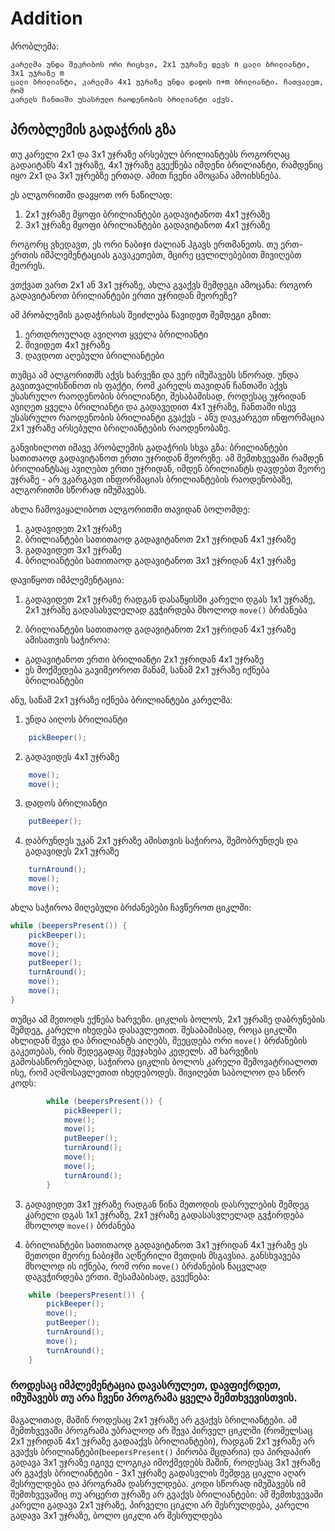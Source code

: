 # Addition

პრობლემა:
```
კარელმა უნდა შეკრიბოს ორი რიცხვი, 2x1 უჯრაზე დევს n ცალი ბრილიანტი, 3x1 უჯრაზე m
ცალი ბრილიანტი, კარელმა 4x1 უჯრაზე უნდა დადოს n+m ბრილიანტი. ჩათვალეთ, რომ
კარელს ჩანთაში უსასრულო რაოდენობის ბრილიანტი აქვს.
```



## პრობლემის გადაჭრის გზა

თუ კარელი 2x1 და 3x1 უჯრაზე არსებულ ბრილიანტებს როგორღაც გადაიტანს 4x1 უჯრაზე, 
4x1 უჯრაზე გვექნება იმდენი ბრილიანტი, რამდენიც იყო 2x1 და 3x1 უჯრებზე ერთად. ამით ჩვენი ამოცანა ამოიხსნება.

ეს ალგორითმი დავყოთ ორ ნაწილად:
1. 2x1 უჯრაზე მყოფი ბრილიანტები გადავიტანოთ 4x1 უჯრაზე
2. 3x1 უჯრაზე მყოფი ბრილიანტები გადავიტანოთ 4x1 უჯრაზე

როგორც ვხედავთ, ეს ორი ნაბიჯი ძალიან ჰგავს ერთმანეთს. 
თუ ერთ-ერთის იმპლემენტაციას გავაკეთებთ, მცირე ცვლილებებით მივიღებთ მეორეს.

ვთქვათ ვართ 2x1 ან 3x1 უჯრაზე, ახლა გვაქვს შემდეგი ამოცანა: როგორ გადავიტანოთ ბრილიანტები ერთი უჯრიდან მეორეზე?

ამ პრობლემის გადაჭრისას შეიძლება წავიდეთ შემდეგი გზით: 
1. ერთდროულად ავიღოთ ყველა ბრილიანტი
2. მივიდეთ 4x1 უჯრაზე
3. დავდოთ აღებული ბრილიანტები

თუმცა ამ ალგორითმს აქვს ხარვეზი და ვერ იმუშავებს სწორად. 
უნდა გავითვალისწინოთ ის ფაქტი, რომ კარელს თავიდან ჩანთაში აქვს უსასრულო რაოდენობის ბრილიანტი, 
შესაბამისად, როდესაც უჯრიდან ავიღეთ ყველა ბრილიანტი და გადავედით 4x1 უჯრაზე, ჩანთაში ისევ უსასრულო რაოდენობის ბრილიანტი გვაქვს -
ანუ დავკარგეთ ინფორმაცია 2x1 უჯრაზე არსებული ბრილიანტების რაოდენობაზე.

განვიხილოთ იმავე პრობლემის გადაჭრის სხვა გზა: ბრილიანტები სათითაოდ გადავიტანოთ ერთი უჯრიდან მეორეზე.
ამ შემთხვევაში რამდენ ბრილიანტსაც ავიღებთ ერთი უჯრიდან, იმდენ ბრილიანტს დავდებთ მეორე უჯრაზე - არ ვკარგავთ ინფორმაციას ბრილიანტების რაოდენობაზე, ალგორითმი სწორად იმუშავებს.


ახლა ჩამოვაყალიბოთ ალგორითმი თავიდან ბოლომდე:

1. გადავიდეთ 2x1 უჯრაზე
2. ბრილიანტები სათითაოდ გადავიტანოთ 2x1 უჯრიდან 4x1 უჯრაზე
3. გადავიდეთ 3x1 უჯრაზე
4. ბრილიანტები სათითაოდ გადავიტანოთ 3x1 უჯრიდან 4x1 უჯრაზე


დავიწყოთ იმპლემენტაცია:

1. გადავიდეთ 2x1 უჯრაზე
რადგან დასაწყისში კარელი დგას 1x1 უჯრაზე, 2x1 უჯრაზე გადასასვლელად გვჭირდება მხოლოდ `move()` ბრძანება

2. ბრილიანტები სათითაოდ გადავიტანოთ 2x1 უჯრიდან 4x1 უჯრაზე
ამისათვის საჭიროა:
* გადავიტანოთ ერთი ბრილიანტი 2x1 უჯრიდან 4x1 უჯრაზე
* ეს მოქმედება გავიმეოროთ მანამ, სანამ 2x1 უჯრაზე იქნება ბრილიანტები

ანუ, სანამ 2x1 უჯრაზე იქნება ბრილიანტები კარელმა:
1. უნდა აიღოს ბრილიანტი	
```java	
	pickBeeper();
```
2. გადავიდეს 4x1 უჯრაზე	
```java	
	move();			
	move(); 
```
3. დადოს ბრილიანტი		
```java
	putBeeper();
```
4. დაბრუნდეს უკან 2x1 უჯრაზე
	ამისთვის საჭიროა, შემობრუნდეს და გადავიდეს 2x1 უჯრაზე
```java
	turnAround();
	move();
	move();
```

ახლა საჭიროა მიღებული ბრძანებები ჩავწეროთ ციკლში:
```java
while (beepersPresent()) {
	pickBeeper();
	move(); 
	move(); 
	putBeeper();
	turnAround(); 
	move(); 
	move(); 
}
```

თუმცა ამ მეთოდს ექნება ხარვეზი. ციკლის ბოლოს, 2x1 უჯრაზე დაბრუნების შემდეგ, კარელი იხედება დასავლეთით.
შესაბამისად, როცა ციკლში ახლიდან შევა და ბრილიანტს აიღებს, შეეცდება ორი `move()` ბრძანების გაკეთებას, რის შედეგადაც შეეჯახება კედელს.
ამ ხარვეზის გამოსასწორებლად, საჭიროა ციკლის ბოლოს კარელი შემოვატრიალოთ ისე, რომ აღმოსავლეთით იხედებოდეს.
	მივიღებთ საბოლოო და სწორ კოდს:
```java
		while (beepersPresent()) {
			pickBeeper();
			move();
			move();
			putBeeper();
			turnAround();
			move();
			move();
			turnAround();
		}
```

3. გადავიდეთ 3x1 უჯრაზე
რადგან წინა მეთოდის დასრულების შემდეგ კარელი დგას 1x1 უჯრაზე, 2x1 უჯრაზე გადასასვლელად გვჭირდება მხოლოდ `move()` ბრძანება

4. ბრილიანტები სათითაოდ გადავიტანოთ 3x1 უჯრიდან 4x1 უჯრაზე
ეს მეთოდი მეორე ნაბიჯში აღწერილი მეთდის მსგავსია. განსხვავება მხოლოდ ის იქნება, რომ ორი `move()` ბრძანების ნაცვლად დაგვჭირდება ერთი.
	შესამაბისად, გვექნება:
```java
    while (beepersPresent()) {
        pickBeeper();
        move();
        putBeeper();
        turnAround();
        move();
        turnAround();
    }
```


### როდესაც იმპლემენტაცია დავასრულეთ, დავფიქრდეთ, იმუშავებს თუ არა ჩვენი პროგრამა ყველა შემთხვევისთვის.

მაგალითად, მაშინ როდესაც 2x1 უჯრაზე არ გვაქვს ბრილიანტები.
ამ შემთხვევაში პროგრამა უბრალოდ არ შევა პირველ ციკლში (რომელსაც 2x1 უჯრიდან 4x1 უჯრაზე გადააქვს ბრილიანტები),
რადგან 2x1 უჯრაზე არ გვაქვს ბრილიანტები(`beepersPresent()` პირობა მცდარია) და პირდაპირ გადავა 3x1 უჯრაზე
იგივე ლოგიკა იმოქმედებს მაშინ, როდესაც 3x1 უჯრაზე არ გვაქვს ბრილიანტები - 3x1 უჯრაზე გადასვლის შემდეგ ციკლი აღარ შესრულდება და პროგრამა დასრულდება.
კოდი სწორად იმუშავებს იმ შემთხვევაშიც თუ არცერთ უჯრაზე არ გვაქვს ბრილიანტები:
ამ შემთხვევაში კარელი გადავა 2x1 უჯრაზე, პირველი ციკლი არ შესრულდება, კარელი გადავა 3x1 უჯრაზე, ბოლო ციკლი არ შესრულდება
